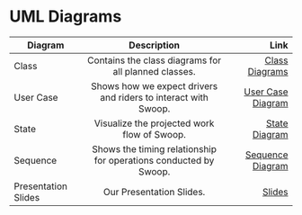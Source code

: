 # UML Diagrams

| Diagram       | Description           | Link |
| ------------- |:-------------:| -----:|
| Class      | Contains the class diagrams for all planned classes. | [Class Diagrams](CS151-Swoop-ClassDiagram.pdf) |
| User Case      | Shows how we expect drivers and riders to interact with Swoop.    | [User Case Diagram](Swoop%20Use%20Case%20Diagram.pdf) |
| State | Visualize the projected work flow of Swoop.   | [State Diagram](Swoop%20State%20Diagram.pdf)|
| Sequence | Shows the timing relationship for operations conducted by Swoop.| [Sequence Diagram](CS151-SequenceDiagram.pdf) |
| Presentation Slides | Our Presentation Slides.| [Slides](Presentation%20Slides.pdf) |
